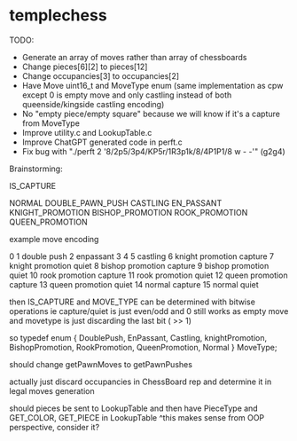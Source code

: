 # templechess

TODO:

- Generate an array of moves rather than array of chessboards
- Change pieces[6][2] to pieces[12]
- Change occupancies[3] to occupancies[2]
- Have Move uint16_t and MoveType enum (same implementation as cpw except 0 is empty move and only
                                        castling instead of both queenside/kingside castling encoding)
- No "empty piece/empty square" because we will know if it's a capture from MoveType
- Improve utility.c and LookupTable.c
- Improve ChatGPT generated code in perft.c
- Fix bug with "./perft 2 '8/2p5/3p4/KP5r/1R3p1k/8/4P1P1/8 w - -'" (g2g4)

Brainstorming:

IS_CAPTURE

NORMAL
DOUBLE_PAWN_PUSH
CASTLING
EN_PASSANT
KNIGHT_PROMOTION
BISHOP_PROMOTION
ROOK_PROMOTION
QUEEN_PROMOTION

example move encoding

0
1 double push
2 enpassant
3
4
5 castling
6 knight promotion capture
7 knight promotion quiet
8 bishop promotion capture
9 bishop promotion quiet
10 rook promotion capture
11 rook promotion quiet
12 queen promotion capture
13 queen promotion quiet
14 normal capture
15 normal quiet

then IS_CAPTURE and MOVE_TYPE can be determined with bitwise operations ie capture/quiet is just even/odd and 0 still works as empty move
and movetype is just discarding the last bit ( >> 1)

so typedef enum { DoublePush, EnPassant, Castling, knightPromotion, BishopPromotion, RookPromotion, QueenPromotion, Normal } MoveType;

should change getPawnMoves to getPawnPushes

actually just discard occupancies in ChessBoard rep and determine it in legal moves generation

should pieces be sent to LookupTable and then have PieceType and GET_COLOR, GET_PIECE in LookupTable
^this makes sense from OOP perspective, consider it?